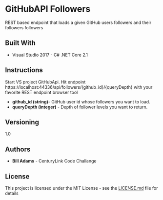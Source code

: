 # GitHubAPI Followers

REST based endpoint that loads a given GitHub users followers and their followers followers 

## Built With

* Visual Studio 2017 - C# .NET Core 2.1 

## Instructions
Start VS project GitHubApi. Hit endpoint https://localhost:44336/api/followers/{github_id}/{queryDepth} with your favorite REST endpoint browser tool
* **github_id (string)**- GitHub user id whose followers you want to load.  
* **queryDepth (integer)** - Depth of follower levels you want to return.

## Versioning

1.0

## Authors

* **Bill Adams** - CenturyLink Code Challange

## License

This project is licensed under the MIT License - see the [LICENSE.md](LICENSE.md) file for details


